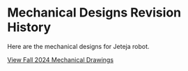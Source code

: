 # Mechanical Designs Revision History

Here are the mechanical designs for Jeteja robot.

[View Fall 2024 Mechanical Drawings](assets/pdfs/UCA_Jetson_Summer_and_Fall_2024_Drawings.pdf)